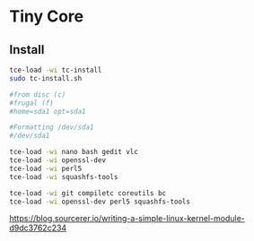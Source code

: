 # Tiny Core

## Install

```bash
tce-load -wi tc-install
sudo tc-install.sh

#from disc (c)
#frugal (f)
#home=sda1 opt=sda1

#Formatting /dev/sda1
#/dev/sda1
```

```bash
tce-load -wi nano bash gedit vlc
tce-load -wi openssl-dev
tce-load -wi perl5
tce-load -wi squashfs-tools

tce-load -wi git compiletc coreutils bc
tce-load -wi openssl-dev perl5 squashfs-tools
```



https://blog.sourcerer.io/writing-a-simple-linux-kernel-module-d9dc3762c234